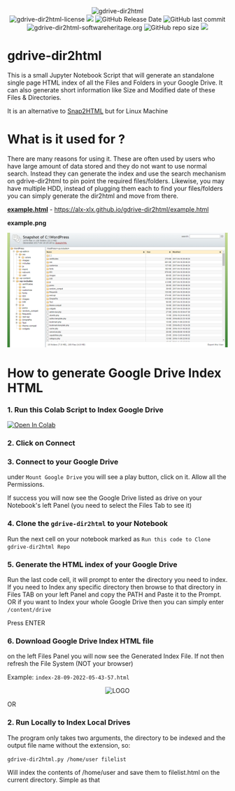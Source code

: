 
<div align="center">
<img src="https://i.imgur.com/H71y4Pp.png" alt="gdrive-dir2html" height="">
</div>
 <div align="center">
 <img alt="gdrive-dir2html-license" src="https://img.shields.io/badge/Open_source-MIT-red.svg?logo=git&logoColor=green"/>
<img src="https://img.shields.io/github/last-commit/alx-xlx/gdrive-dir2html.svg?logo=Sublime+Text&logoColor=green&label=Active"/>
<img alt="GitHub Release Date" src="https://img.shields.io/github/release-date/alx-xlx/gdrive-dir2html">
<img alt="GitHub last commit" src="https://img.shields.io/github/last-commit/alx-xlx/gdrive-dir2html">
<img alt="gdrive-dir2html-softwareheritage.org" src="https://archive.softwareheritage.org/badge/origin/https://github.com/Unipisa/CMM/"/>
<img alt="GitHub repo size" src="https://img.shields.io/github/repo-size/alx-xlx/gdrive-dir2html">
<img src="https://hits.seeyoufarm.com/api/count/incr/badge.svg?url=https%3A%2F%2Fgithub.com%2Falx-xlx%2Fgdrive-dir2html&count_bg=%2379C83D&title_bg=%23555555&icon=&icon_color=%23E7E7E7&title=Views&edge_flat=false"/>

</div>
 
# gdrive-dir2html

This is a small Jupyter Notebook Script that will generate an standalone single page HTML index of all the Files and Folders in your Google Drive. It can also generate short information like Size and Modified date of these Files & Directories.

It is an alternative to [Snap2HTML](http://www.rlvision.com/snap2html/about.php) but for Linux Machine


# What is it used for ?

There are many reasons for using it. These are often used by users who have large amount of data stored and they do not want to use normal search. Instead they can generate the index and use the search mechanism on gdrive-dir2html to pin point the required files/folders. Likewise, you may have multiple HDD, instead of plugging them each to find your files/folders you can simply generate the dir2html and move from there.


[**example.html**](https://alx-xlx.github.io/gdrive-dir2html/example.html) - https://alx-xlx.github.io/gdrive-dir2html/example.html

**example.png**

![](example.png)

# How to generate Google Drive Index HTML

### 1. Run this Colab Script to Index Google Drive
<!-- Open in Colab in Center -->
<a href="https://colab.research.google.com/github/alx-xlx/gdrive-dir2html/blob/master/gdrive_dir2html.ipynb" rel="nofollow"><img src="https://camo.githubusercontent.com/52feade06f2fecbf006889a904d221e6a730c194/68747470733a2f2f636f6c61622e72657365617263682e676f6f676c652e636f6d2f6173736574732f636f6c61622d62616467652e737667" alt="Open In Colab" class='centre' data-canonical-src="https://colab.research.google.com/assets/colab-badge.svg" style="max-width:100%;display:block;margin-left:auto;margin-right:auto;"></a>

### 2. Click on Connect

### 3. Connect to your Google Drive
under `Mount Google Drive` you will see a play button, click on it. Allow all the Permissions.

If success you will now see the Google Drive listed as drive on your Notebook's left Panel (you need to select the Files Tab to see it)

### 4. Clone the `gdrive-dir2html` to your Notebook
Run the next cell on your notebook marked as `Run this code to Clone gdrive-dir2html Repo`

### 5. Generate the HTML index of your Google Drive
Run the last code cell, it will prompt to enter the directory you need to index.
If you need to Index any specific directory then browse to that directory in Files TAB on your left Panel and copy the PATH and Paste it to the Prompt. OR if you want to Index your whole Google Drive then you can simply enter `/content/drive`

Press ENTER

### 6. Download Google Drive Index HTML file
on the left Files Panel you will now see the Generated Index File. If not then refresh the File System (NOT your browser)

Example: `index-28-09-2022-05-43-57.html`


<!-- https://i.imgur.com/hCFNHhN.gif -->

<!-- ![](https://i.imgur.com/sj4PEUo.gif) -->

<p align="center"><img src="https://i.imgur.com/sj4PEUo.gif" alt="LOGO"></p>

OR

### 2. Run Locally to Index Local Drives

The program only takes two arguments, the directory to be indexed and the output file name without the extension, so:

```gdrive-dir2html.py /home/user filelist```
 
Will index the contents of /home/user and save them to filelist.html on the current directory. Simple as that




